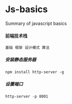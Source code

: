 # Js-basics
Summary of javascript basics

#### 前端技术栈
    基础 框架 设计模式 算法

##### 安装静态服务器
    npm install http-server -g

##### 设置端口 
    http-server -p 8001